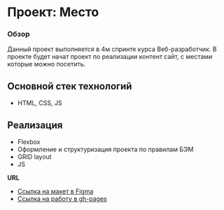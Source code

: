 # Проект: Место

### Обзор

Данный проект выполняется в 4м спринте курса Веб-разработчик.
В проекте будет начат проект по реализации контент сайт, с местами которые можно посетить.

## Основной стек технологий
- HTML, CSS, JS

## Реализация
- Flexbox
- Оформление и структуризация проекта по правилам БЭМ
- GRID layout
- JS

**URL**

* [Ссылка на макет в Figma](https://www.figma.com/file/2cn9N9jSkmxD84oJik7xL7/JavaScript.-Sprint-4)
* [Ссылка на работу в gh-pages](https://morar-egor.github.io/mesto/index.html)
